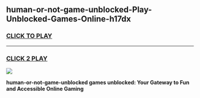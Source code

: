 
## human-or-not-game-unblocked-Play-Unblocked-Games-Online-h17dx
<h3>
<a href="https://premium76.site?title=human-or-not-game-unblocked&ref=24A">CLICK TO PLAY</a></h3>
<hr>

<h3>
<a href="https://premium76.site?title=human-or-not-game-unblocked&ref=24A">CLICK 2 PLAY</a>
  
</h3>

<a href="https://premium76.site?title=human-or-not-game-unblocked&ref=24A"><img src="https://clearcache.store/games.png"></a>


**human-or-not-game-unblocked games unblocked: Your Gateway to Fun and Accessible Online Gaming**
